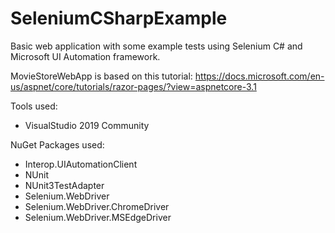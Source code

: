 # SeleniumCSharpExample
Basic web application with some example tests using Selenium C# and Microsoft UI Automation framework.

MovieStoreWebApp is based on this tutorial: https://docs.microsoft.com/en-us/aspnet/core/tutorials/razor-pages/?view=aspnetcore-3.1

Tools used:
* VisualStudio 2019 Community

NuGet Packages used:
* Interop.UIAutomationClient
* NUnit
* NUnit3TestAdapter
* Selenium.WebDriver
* Selenium.WebDriver.ChromeDriver
* Selenium.WebDriver.MSEdgeDriver
